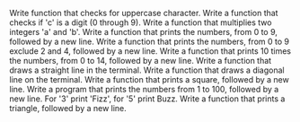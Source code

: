 Write function that checks for uppercase character. 
Write a function that checks if 'c' is a digit (0 through 9). 
Write a function that multiplies two integers 'a' and 'b'. 
Write a function that prints the numbers, from 0 to 9, followed by a new line. Write a function that prints the numbers, from 0 to 9 exclude 2 and 4, followed by a new line. 
Write a function that prints 10 times the numbers, from 0 to 14, followed by a new line. 
Write a function that draws a straight line in the terminal. 
Write a function that draws a diagonal line on the terminal. 
Write a function that prints a square, followed by a new line. 
Write a program that prints the numbers from 1 to 100, followed by a new line. For '3' print 'Fizz', for '5' print Buzz. 
Write a function that prints a triangle, followed by a new line.

